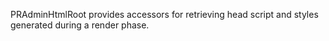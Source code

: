 PRAdminHtmlRoot provides accessors for retrieving head script and styles generated during a render phase.